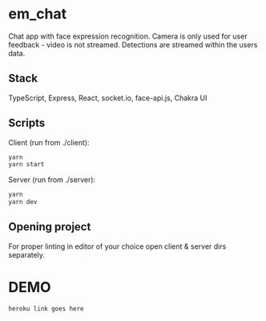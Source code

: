 # em_chat

Chat app with face expression recognition. Camera is only used for user feedback - video is not streamed. Detections are streamed within the users data.

## Stack

TypeScript, Express, React, socket.io, face-api.js, Chakra UI

## Scripts

Client (run from ./client):

```sh
yarn
yarn start
```

Server (run from ./server):

```sh
yarn
yarn dev
```

## Opening project

For proper linting in editor of your choice open client & server dirs separately.

# DEMO

`heroku link goes here`
